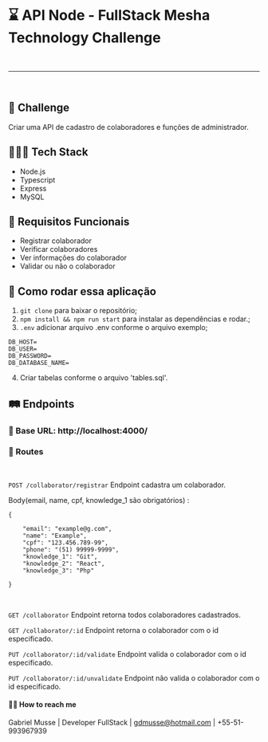 # ⌛️ API Node - FullStack Mesha Technology Challenge

<br>

----

<br>

## 🚀 Challenge
Criar uma API de cadastro de colaboradores e funções de administrador.

## 👨🏽‍💻 Tech Stack
- Node.js
- Typescript
- Express
- MySQL

## 📝 Requisitos Funcionais
- Registrar colaborador
- Verificar colaboradores
- Ver informações do colaborador
- Validar ou não o colaborador

## 🚙 Como rodar essa aplicação
1. `git clone` para baixar o repositório;
2. `npm install && npm run start` para instalar as dependências e rodar.;
3. ` .env ` adicionar arquivo .env conforme o arquivo exemplo;

```
DB_HOST=
DB_USER=
DB_PASSWORD=
DB_DATABASE_NAME=
```

4. Criar tabelas conforme o arquivo 'tables.sql'.

## 🛤 Endpoints

### 🛒 Base URL: http://localhost:4000/

### 🔐 Routes

<br>

`POST /collaborator/registrar` Endpoint cadastra um colaborador.

Body(email, name, cpf, knowledge_1 são obrigatórios) :
```
{

    "email": "example@g.com",
    "name": "Example", 
    "cpf": "123.456.789-99", 
    "phone": "(51) 99999-9999",
    "knowledge_1": "Git", 
    "knowledge_2": "React", 
    "knowledge_3": "Php"

}
```
<br>

`GET /collaborator` Endpoint retorna todos colaboradores cadastrados.
<br>

`GET /collaborator/:id` Endpoint retorna o colaborador com o id especificado.
<br>

`PUT /collaborator/:id/validate`  Endpoint valida o colaborador com o id especificado.
<br>

`PUT /collaborator/:id/unvalidate` Endpoint não valida o colaborador com o id especificado.

#### 👋🏽 How to reach me

Gabriel Musse | Developer FullStack | gdmusse@hotmail.com | +55-51-993967939






